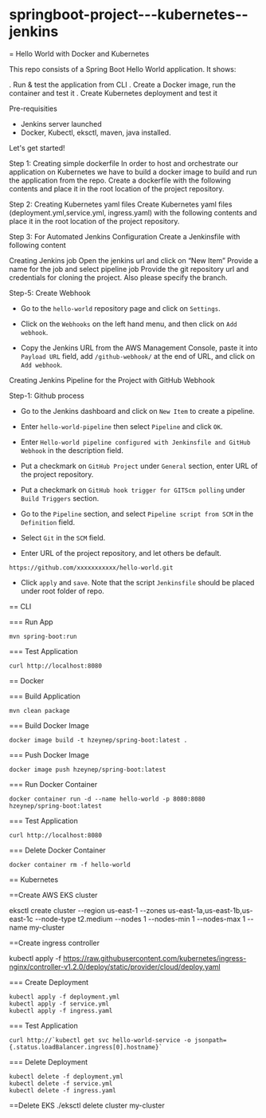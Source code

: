 # springboot-project---kubernetes--jenkins

= Hello World with Docker and Kubernetes

This repo consists of a Spring Boot Hello World application. It shows:

. Run & test the application from CLI
. Create a Docker image, run the container and test it
. Create Kubernetes deployment and test it

Pre-requisities

- Jenkins server launched
- Docker, Kubectl, eksctl, maven, java installed.



Let's get started!

Step 1: Creating simple dockerfile
In order to host and orchestrate our application on Kubernetes we have to build a docker image to build and run the application from the repo.
Create a dockerfile with the following contents and place it in the root location of the project repository.

Step 2: Creating Kubernetes yaml files
Create Kubernetes yaml files (deployment.yml,service.yml, ingress.yaml) with the following contents and place it in the root location of the project repository.

Step 3: For Automated Jenkins Configuration
Create a Jenkinsfile with following content

Creating Jenkins job
Open the jenkins url and click on “New Item”
Provide a name for the job and select pipeline job
Provide the git repository url and credentials for cloning the project. Also please specify the branch.


Step-5: Create Webhook 

- Go to the `hello-world` repository page and click on `Settings`.

- Click on the `Webhooks` on the left hand menu, and then click on `Add webhook`.

- Copy the Jenkins URL from the AWS Management Console, paste it into `Payload URL` field, add `/github-webhook/` at the end of URL, and click on `Add webhook`.

 Creating Jenkins Pipeline for the Project with GitHub Webhook

Step-1: Github process

- Go to the Jenkins dashboard and click on `New Item` to create a pipeline.

- Enter `hello-world-pipeline` then select `Pipeline` and click `OK`.

- Enter `Hello-world pipeline configured with Jenkinsfile and GitHub Webhook` in the description field.

- Put a checkmark on `GitHub Project` under `General` section, enter URL of the project repository.

- Put a checkmark on `GitHub hook trigger for GITScm polling` under `Build Triggers` section.

- Go to the `Pipeline` section, and select `Pipeline script from SCM` in the `Definition` field.

- Select `Git` in the `SCM` field.

- Enter URL of the project repository, and let others be default.

```text
https://github.com/xxxxxxxxxxx/hello-world.git
```

- Click `apply` and `save`. Note that the script `Jenkinsfile` should be placed under root folder of repo.


== CLI

=== Run App

```
mvn spring-boot:run
```

=== Test Application

```
curl http://localhost:8080
```

== Docker

=== Build Application

```
mvn clean package
```

=== Build Docker Image

```
docker image build -t hzeynep/spring-boot:latest .
```

=== Push Docker Image

```
docker image push hzeynep/spring-boot:latest
```

=== Run Docker Container

```
docker container run -d --name hello-world -p 8080:8080 hzeynep/spring-boot:latest
```

=== Test Application

```
curl http://localhost:8080
```

=== Delete Docker Container

```
docker container rm -f hello-world
```

== Kubernetes

==Create AWS EKS cluster

eksctl create cluster --region us-east-1 --zones us-east-1a,us-east-1b,us-east-1c --node-type t2.medium --nodes 1 --nodes-min 1 --nodes-max 1 --name my-cluster

==Create ingress controller

kubectl apply -f https://raw.githubusercontent.com/kubernetes/ingress-nginx/controller-v1.2.0/deploy/static/provider/cloud/deploy.yaml

=== Create Deployment

```
kubectl apply -f deployment.yml
kubectl apply -f service.yml
kubectl apply -f ingress.yaml
```

=== Test Application

```
curl http://`kubectl get svc hello-world-service -o jsonpath={.status.loadBalancer.ingress[0].hostname}`
```

=== Delete Deployment

```
kubectl delete -f deployment.yml
kubectl delete -f service.yml
kubectl delete -f ingress.yaml

```
==Delete EKS 
./eksctl delete cluster my-cluster
